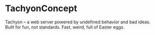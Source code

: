 # TachyonConcept
Tachyon – a web server powered by undefined behavior and bad ideas. Built for fun, not standards. Fast, weird, full of Easter eggs.
